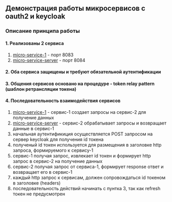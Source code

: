 ## Демонстрация работы микросервисов с oauth2 и keycloak

### Описание принципа работы

#### 1. Реализованы 2 сервиса

1. [micro-service-1](micro-service-1) - порт 8083
2. [micro-service-server](micro-service-server) - порт 8084
 
#### 2. Оба сервиса защищены и требуют обязательной аутентификации

#### 3. Общения сервисов основано на процедуре - token relay pattern (шаблон ретрансляции токена)

#### 4. Последовательность взаимодействия сервисов
1. [micro-service-1](micro-service-1) - сервис-1 создает запросы на сервис-2 для получение данных 
2. [micro-service-server](micro-service-server) - сервис-2 обрабатывает запросы и возвращает данные в сервис-1
3. начальная аутентификиция осуществляется POST запросом на сервер keycloak для получения id токена
4. полученый id токен используется для размещения в заголовке http запроса, формируемого к сервису-1
5. сервис-1 получая запрос, извлекает id токен и формирует http запрос в сервис-2 на получение данных
6. сервис-2 получая запрос от сервиса-1, формирует response ответ и возвращает его в сервис-1
7. каждый http запрос к сервисам, должен сопровождаться id токеном в заголовке (headers)
8. последовательность действий начинать с пунтка 3, так как refresh токен не предусмотрен  

